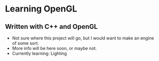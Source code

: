 # Learning OpenGL

## Written with C++ and OpenGL

- Not sure where this project will go, but I would want to make an engine of some sort.
- More info will be here soon, or maybe not.
- Currently learning: Lighting
